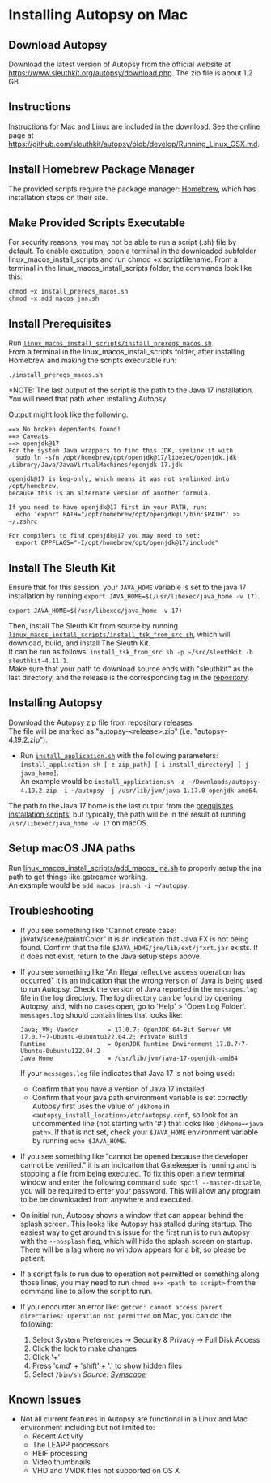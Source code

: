 # Installing Autopsy on Mac

## Download Autopsy

Download the latest version of Autopsy from the official website
at <https://www.sleuthkit.org/autopsy/download.php>. 
The zip file is about 1.2 GB.

## Instructions 

Instructions for Mac and Linux are included in the download. 
See the online page at <https://github.com/sleuthkit/autopsy/blob/develop/Running_Linux_OSX.md>.

## Install Homebrew Package Manager 

The provided scripts require the package manager: [Homebrew](https://brew.sh/), which has installation steps on their site.

## Make Provided Scripts Executable

For security reasons, you may not be able to run a script (.sh) file by default. 
To enable execution, open a terminal in the downloaded subfolder linux_macos_install_scripts and run chmod +x scriptfilename. 
From a terminal in the linux_macos_install_scripts folder, the commands look like this:

```shell
chmod +x install_prereqs_macos.sh
chmod +x add_macos_jna.sh
```

## Install Prerequisites

Run [`linux_macos_install_scripts/install_prereqs_macos.sh`](./linux_macos_install_scripts/install_prereqs_macos.sh).  
From a terminal in the linux_macos_install_scripts folder, after installing Homebrew and making the scripts executable run:

```shell
./install_prereqs_macos.sh
```

*NOTE: The last output of the script is the path to the Java 17 installation.  
You will need that path when installing Autopsy.

Output might look like the following. 

```shell
==> No broken dependents found!
==> Caveats
==> openjdk@17
For the system Java wrappers to find this JDK, symlink it with
  sudo ln -sfn /opt/homebrew/opt/openjdk@17/libexec/openjdk.jdk /Library/Java/JavaVirtualMachines/openjdk-17.jdk

openjdk@17 is keg-only, which means it was not symlinked into /opt/homebrew,
because this is an alternate version of another formula.

If you need to have openjdk@17 first in your PATH, run:
  echo 'export PATH="/opt/homebrew/opt/openjdk@17/bin:$PATH"' >> ~/.zshrc

For compilers to find openjdk@17 you may need to set:
  export CPPFLAGS="-I/opt/homebrew/opt/openjdk@17/include"
```

## Install The Sleuth Kit
Ensure that for this session, your `JAVA_HOME` variable is set to the java 17 installation by running `export JAVA_HOME=$(/usr/libexec/java_home -v 17)`.  

```shell
export JAVA_HOME=$(/usr/libexec/java_home -v 17)
```

Then, install The Sleuth Kit from source by running [`linux_macos_install_scripts/install_tsk_from_src.sh`](./linux_macos_install_scripts/install_tsk_from_src.sh), 
which will download, build, and install The Sleuth Kit.  
It can be run as follows: `install_tsk_from_src.sh -p ~/src/sleuthkit -b sleuthkit-4.11.1`.  
Make sure that your path to download source ends with "sleuthkit" as the last directory, 
and the release is the corresponding tag in the [repository](https://github.com/sleuthkit/sleuthkit).

## Installing Autopsy

Download the Autopsy zip file from [repository releases](https://github.com/sleuthkit/autopsy/releases).  
The file will be marked as "autopsy-&lt;release&gt;.zip" (i.e. "autopsy-4.19.2.zip").
- Run [`install_application.sh`](./linux_macos_install_scripts/install_application.sh) 
with the following parameters: `install_application.sh [-z zip_path] [-i install_directory] [-j java_home]`.  
An example would be `install_application.sh -z ~/Downloads/autopsy-4.19.2.zip -i ~/autopsy -j /usr/lib/jvm/java-1.17.0-openjdk-amd64`.  

The path to the Java 17 home is the last output from the [prequisites installation scripts](#installing-prerequisites), 
but typically, the path will be in the result of running `/usr/libexec/java_home -v 17` on macOS.

## Setup macOS JNA paths

Run [linux_macos_install_scripts/add_macos_jna.sh](./linux_macos_install_scripts/add_macos_jna.sh) to properly setup the jna path to get things like gstreamer working.  
An example would be `add_macos_jna.sh -i ~/autopsy`.

## Troubleshooting

- If you see something like "Cannot create case: javafx/scene/paint/Color" it is an indication that Java FX
  is not being found.  Confirm that the file `$JAVA_HOME/jre/lib/ext/jfxrt.jar` exists. If it does not exist, return to the Java
  setup steps above.
- If you see something like "An illegal reflective access operation has occurred" it is an indication that
  the wrong version of Java is being used to run Autopsy.
  Check the version of Java reported in the `messages.log` file in the log directory.  The log directory can be found by opening Autopsy, and, with no cases open, go to 'Help' > 'Open Log Folder'. `messages.log` should contain lines that looks like:
  ```
  Java; VM; Vendor        = 17.0.7; OpenJDK 64-Bit Server VM 17.0.7+7-Ubuntu-0ubuntu122.04.2; Private Build
  Runtime                 = OpenJDK Runtime Environment 17.0.7+7-Ubuntu-0ubuntu122.04.2
  Java Home               = /usr/lib/jvm/java-17-openjdk-amd64
  ```

  If your `messages.log` file indicates that Java 17 is not being used:
  - Confirm that you have a version of Java 17 installed
  - Confirm that your java path environment variable is set correctly.  Autopsy first uses the value of `jdkhome` in `<autopsy_install_location>/etc/autopsy.conf`, so look for an uncommented line (not starting with '#') that looks like `jdkhome=<java path>`.  If that is not set, check your `$JAVA_HOME` environment variable by running `echo $JAVA_HOME`.
- If you see something like "cannot be opened because the developer cannot be verified." it is an indication that Gatekeeper is running and is stopping a file from being executed.  To fix this open a new terminal window and enter the following command `sudo spctl --master-disable`, you will be required to enter your password.  This will allow any program to be be downloaded from anywhere and executed.
- On initial run, Autopsy shows a window that can appear behind the splash screen.  This looks like Autopsy has stalled during startup.  The easiest way to get around this issue for the first run is to run autopsy with the `--nosplash` flag, which will hide the splash screen on startup.  There will be a lag where no window appears for a bit, so please be patient.
- If a script fails to run due to operation not permitted or something along those lines, you may need to run `chmod u+x <path to script>` from the command line to allow the script to run.
- If you encounter an error like: `getcwd: cannot access parent directories: Operation not permitted` on Mac, you can do the following:
  1. Select System Preferences -> Security & Privacy -> Full Disk Access
  2. Click the lock to make changes
  3. Click '+'
  4. Press 'cmd' + 'shift' + '.' to show hidden files
  5. Select `/bin/sh`
  *Source: [Symscape](https://www.symscape.com/node/1727)*

## Known Issues

- Not all current features in Autopsy are functional in a Linux and Mac environment including but not limited to:
  - Recent Activity
  - The LEAPP processors
  - HEIF processing
  - Video thumbnails
  - VHD and VMDK files not supported on OS X
